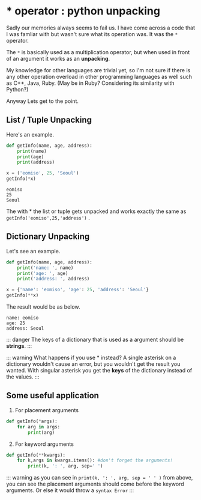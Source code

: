 # * operator : python unpacking

Sadly our memories always seems to fail us. I have come across a code that I was famliar with but wasn't sure what its operation was. It was the `*` operator.

The `*` is basically used as a multiplication operator, but when used in front of an argument it works as an __unpacking__. 

My knowledge for other languages are trivial yet, so I'm not sure if there is any other operation overload in other programming languages as well such as C++, Java, Ruby. (May be in Ruby? Considering its similarity with Python?)

Anyway Lets get to the point.


## List / Tuple Unpacking
Here's an example.
```python
def getInfo(name, age, address):
	print(name)
	print(age)
	print(address)

x = ('eomiso', 25, 'Seoul')
getInfo(*x)
```
```
eomiso
25
Seoul
```
The with * the list or tuple gets unpacked and works exactly the same as `getInfo('eomiso',25,'address')` .


## Dictionary Unpacking
Let's see an example.
```python
def getInfo(name, age, address):
	print('name: ', name)
	print('age: ', age)
	print('address: ', address)

x = {'name': 'eomiso', 'age': 25, 'address': 'Seoul'}
getInfo(**x)
```
The result would be as below.
```
name: eomiso
age: 25
address: Seoul
```

::: danger
The keys of a dictionary that is used as a argument should be __strings__.
:::

::: warning What happens if you use * instead?
A single asterisk on a dictionary wouldn't cause an error, but you wouldn't get the result you wanted. With singular asterisk you get the __keys__ of the dictionary instead of the values.
:::

## Some useful application
1. For placement arguments
```python
def getInfo(*args):
	for arg in args:
		print(arg)
```

2. For keyword arguments
```python
def getInfo(**kwargs):
	for k,args in kwargs.items(): #don't forget the arguments!
		print(k, ': ', arg, sep=' ')
```

::: warning
as you can see in `print(k, ': ', arg, sep = ' ' )` from above, you can see the placement arguments should come before the keyword arguments. Or else it would throw a `syntax Error`
:::
